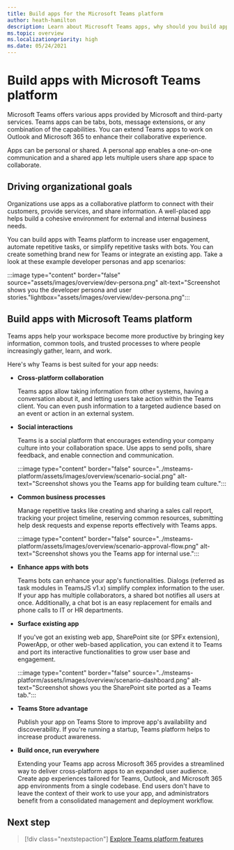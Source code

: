 ```yaml
---
title: Build apps for the Microsoft Teams platform
author: heath-hamilton
description: Learn about Microsoft Teams apps, why should you build apps on Teams platform, and how Teams apps help meet business needs.
ms.topic: overview
ms.localizationpriority: high
ms.date: 05/24/2021
---
```

# Build apps with Microsoft Teams platform

Microsoft Teams offers various apps provided by Microsoft and third-party services. Teams apps can be tabs, bots, message extensions, or any combination of the capabilities. You can extend Teams apps to work on Outlook and Microsoft 365 to enhance their collaborative experience.

Apps can be personal or shared. A personal app enables a one-on-one communication and a shared app lets multiple users share app space to collaborate.

## Driving organizational goals

Organizations use apps as a collaborative platform to connect with their customers, provide services, and share information. A well-placed app helps build a cohesive environment for external and internal business needs.

You can build apps with Teams platform to increase user engagement, automate repetitive tasks, or simplify repetitive tasks with bots. You can create something brand new for Teams or integrate an existing app. Take a look at these example developer personas and app scenarios:

:::image type="content" border="false" source="assets/images/overview/dev-persona.png" alt-text="Screenshot shows you the developer persona and user stories."lightbox="assets/images/overview/dev-persona.png":::

## Build apps with Microsoft Teams platform

Teams apps help your workspace become more productive by bringing key information, common tools, and trusted processes to where people increasingly gather, learn, and work.

Here's why Teams is best suited for your app needs:

* **Cross-platform collaboration**

    Teams apps allow taking information from other systems, having a conversation about it, and letting users take action within the Teams client. You can even push information to a targeted audience based on an event or action in an external system.

* **Social interactions**

    Teams is a social platform that encourages extending your company culture into your collaboration space. Use apps to send polls, share feedback, and enable connection and communication.

    :::image type="content" border="false" source="../msteams-platform/assets/images/overview/scenario-social.png" alt-text="Screenshot shows you the Teams app for building team culture.":::

* **Common business processes**

    Manage repetitive tasks like creating and sharing a sales call report, tracking your project timeline, reserving common resources, submitting help desk requests and expense reports effectively with Teams apps.

    :::image type="content" border="false" source="../msteams-platform/assets/images/overview/scenario-approval-flow.png" alt-text="Screenshot shows you the Teams app for internal use.":::

* **Enhance apps with bots**

    Teams bots can enhance your app's functionalities. Dialogs (referred as task modules in TeamsJS v1.x) simplify complex information to the user. If your app has multiple collaborators, a shared bot notifies all users at once. Additionally, a chat bot is an easy replacement for emails and phone calls to IT or HR departments.

* **Surface existing app**

    If you've got an existing web app, SharePoint site (or SPFx extension), PowerApp, or other web-based application, you can extend it to Teams and port its interactive functionalities to grow user base and engagement.

    :::image type="content" border="false" source="../msteams-platform/assets/images/overview/scenario-dashboard.png" alt-text="Screenshot shows you the SharePoint site ported as a Teams tab.":::

* **Teams Store advantage**

    Publish your app on Teams Store to improve app's availability and discoverability. If you're running a startup, Teams platform helps to increase product awareness.

* **Build once, run everywhere**

    Extending your Teams app across Microsoft 365 provides a streamlined way to deliver cross-platform apps to an expanded user audience. Create app experiences tailored for Teams, Outlook, and Microsoft 365 app environments from a single codebase. End users don't have to leave the context of their work to use your app, and administrators benefit from a consolidated management and deployment workflow.

## Next step

> [!div class="nextstepaction"]
> [Explore Teams platform features](overview-explore.md)
